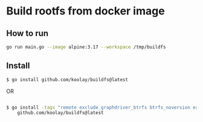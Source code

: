 # Build rootfs from docker image

## How to run
```bash
go run main.go --image alpine:3.17 --workspace /tmp/buildfs

```

## Install 


```bash
$ go install github.com/koolay/buildfs@latest
```

OR

```bash

$ go install -tags "remote exclude_graphdriver_btrfs btrfs_noversion exclude_graphdriver_devicemapper containers_image_openpgp" \
    github.com/koolay/buildfs@latest
```


